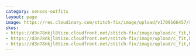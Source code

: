 ```yaml
---
category: senses-outfits
layout: page
image: https://res.cloudinary.com/stitch-fix/image/upload/v1709166457/Style_studio/Styleshuffle/2023-12-15_W_OLOF_H14_01201_r0.jpg
skus:
- https://d3n78nkjl8tizo.cloudfront.net/stitch-fix/image/upload/c_fit,h_720,w_862/v1706070709/yhnqtme9rbwqdfi68v5s.jpg
- https://d3n78nkjl8tizo.cloudfront.net/stitch-fix/image/upload/c_fit,h_720,w_862/v1704540571/ixqr79et8ffg220dq3zt.jpg
- https://d3n78nkjl8tizo.cloudfront.net/stitch-fix/image/upload/c_fit,h_720,w_862/v1679545160/zqsouyz1mcv9lna53eon.jpg
---
```


